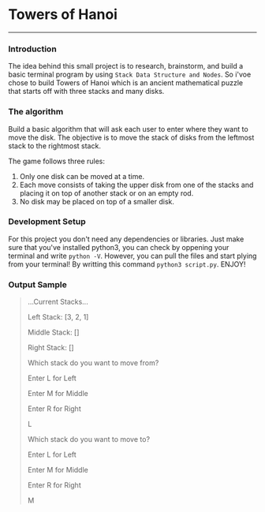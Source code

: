 # Towers of Hanoi

----- 

### Introduction
The idea behind this small project is to research, brainstorm, and build a basic terminal program by using `Stack Data Structure and Nodes`. So i'voe chose to build Towers of Hanoi which is an ancient mathematical puzzle that starts off with three stacks and many disks.

### The algorithm 
Build a basic algorithm that will ask each user to enter where they want to move the disk.
The objective is to move the stack of disks from the leftmost stack to the rightmost stack.

The game follows three rules:

1. Only one disk can be moved at a time.
2. Each move consists of taking the upper disk from one of the stacks and placing it on top of another stack or on an empty rod.
3. No disk may be placed on top of a smaller disk.

### Development Setup
For this project you don't need any dependencies or libraries. Just make sure that you've installed python3, you can check by oppening your terminal and write  `python -V`.
However, you can pull the files and start plying from your terminal! By writting this command `python3 script.py`.
ENJOY! 


### Output Sample

> ...Current Stacks...
> 
>Left Stack: [3, 2, 1]
>
>Middle Stack: []
>
>Right Stack: []
>
>
>Which stack do you want to move from?
>
>
>Enter L for Left
>
>Enter M for Middle
>
>Enter R for Right
>
>L
>
>
>Which stack do you want to move to?
>
>
>Enter L for Left
>
>Enter M for Middle
>
>Enter R for Right
>
>M